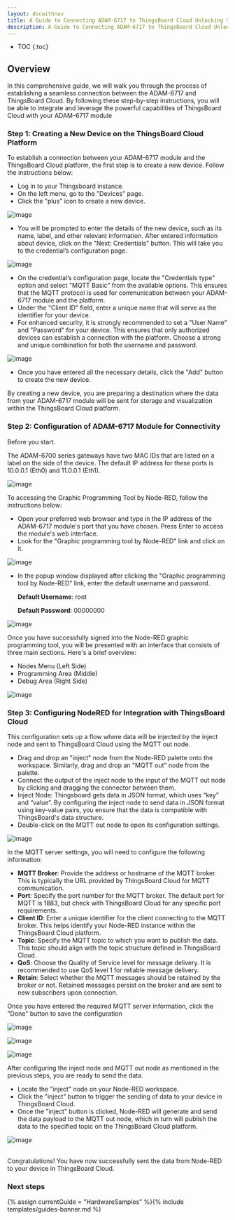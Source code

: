 ```yaml
---
layout: docwithnav
title: A Guide to Connecting ADAM-6717 to ThingsBoard Cloud Unlocking Seamless IoT Connectivity
description: A Guide to Connecting ADAM-6717 to ThingsBoard Cloud Unlocking Seamless IoT Connectivity
---
```


* TOC
{:toc}

## Overview

In this comprehensive guide, we will walk you through the process of establishing a seamless connection between the ADAM-6717 and ThingsBoard Cloud. 
By following these step-by-step instructions, you will be able to integrate and leverage the powerful capabilities of ThingsBoard Cloud with your ADAM-6717 module

### Step 1: Creating a New Device on the ThingsBoard Cloud Platform

To establish a connection between your ADAM-6717 module and the ThingsBoard Cloud platform, the first step is to create a new device. 
Follow the instructions below:

 - Log in to your Thingsboard instance. 
 - On the left menu, go to the "Devices" page. 
 - Click the "plus" icon to create a new device.

![image](https://img.thingsboard.io/samples/solandtec/Imagen1.png)

 - You will be prompted to enter the details of the new device, such as its name, label, and other relevant information. After entered information about device, click on the "Next: Credentials" button. This will take you to the credential’s configuration page.

![image](https://img.thingsboard.io/samples/solandtec/Imagen2.png)

 - On the credential’s configuration page, locate the "Credentials type" option and select "MQTT Basic" from the available options. This ensures that the MQTT protocol is used for communication between your ADAM-6717 module and the platform.
 - Under the "Client ID" field, enter a unique name that will serve as the identifier for your device.
 - For enhanced security, it is strongly recommended to set a "User Name" and "Password" for your device. 
This ensures that only authorized devices can establish a connection with the platform. Choose a strong and unique combination for both the username and password.

![image](https://img.thingsboard.io/samples/solandtec/Imagen3.png)

 - Once you have entered all the necessary details, click the "Add" button to create the new device.

By creating a new device, you are preparing a destination where the data from your ADAM-6717 module will be sent for storage and visualization within the ThingsBoard Cloud platform.

### Step 2: Configuration of ADAM-6717 Module for Connectivity

Before you start.

The ADAM-6700 series gateways have two MAC IDs that are listed on a label on the side of the device. The default IP address for these ports is 10.0.0.1 (Eth0) and 11.0.0.1 (Eth1).

![image](https://img.thingsboard.io/samples/solandtec/internet-image.png)

To accessing the Graphic Programming Tool by Node-RED, follow the instructions below:
 - Open your preferred web browser and type in the IP address of the ADAM-6717 module's port that you have chosen. Press Enter to access the module's web interface.
 - Look for the "Graphic programming tool by Node-RED" link and click on it.

![image](https://img.thingsboard.io/samples/solandtec/Imagen4.png)

 - In the popup window displayed after clicking the "Graphic programming  tool by Node-RED" link, enter the default username and password.

      **Default Username**: root

      **Default Password**: 00000000

![image](https://img.thingsboard.io/samples/solandtec/Imagen5.png)

Once you have successfully signed into the Node-RED graphic programming tool, you will be presented with an interface that consists of three main sections. Here's a brief overview:
 - Nodes Menu (Left Side)
 - Programming Area (Middle)
 - Debug Area (Right Side)

![image](https://img.thingsboard.io/samples/solandtec/Imagen6.png)

### Step 3: Configuring NodeRED for Integration with ThingsBoard Cloud

This configuration sets up a flow where data will be injected by the inject node and sent to ThingsBoard Cloud using the MQTT out node.
 - Drag and drop an "inject" node from the Node-RED palette onto the workspace. Similarly, drag and drop an "MQTT out" node from the palette.
 - Connect the output of the inject node to the input of the MQTT out node by clicking and dragging the connector between them.
 - Inject Node: Thingsboard gets data in JSON format, which uses “key” and “value”. By configuring the inject node to send data in JSON format using key-value pairs, you ensure that the data is compatible with ThingsBoard's data structure.
 - Double-click on the MQTT out node to open its configuration settings.

![image](https://img.thingsboard.io/samples/solandtec/Imagen7.png)

In the MQTT server settings, you will need to configure the following information:

 - **MQTT Broker**: Provide the address or hostname of the MQTT broker. This   is   typically   the   URL   provided   by   ThingsBoard   Cloud   for   MQTT communication.
 - **Port**: Specify the port number for the MQTT broker. The default port for MQTT is 1883, but check with ThingsBoard Cloud for any specific port requirements.
 - **Client ID**: Enter a unique identifier for the client connecting to the MQTT broker. This helps identify your Node-RED instance within the ThingsBoard Cloud platform.
 - **Topic**: Specify the MQTT topic to which you want to publish the data. This topic should align with the topic structure defined in ThingsBoard Cloud.
 - **QoS**: Choose the Quality of Service level for message delivery. It is recommended to use QoS level 1 for reliable message delivery.
 - **Retain**: Select whether the MQTT messages should be retained by the broker or not. Retained messages persist on the broker and are sent to new subscribers upon connection.

Once you have entered the required MQTT server information, click the "Done" button to save the configuration

![image](https://img.thingsboard.io/samples/solandtec/Imagen8.png)

![image](https://img.thingsboard.io/samples/solandtec/Imagen9.png)

![image](https://img.thingsboard.io/samples/solandtec/Imagen10.png)

After configuring the inject node and MQTT out node as mentioned in the previous steps, you are ready to send the data. 
 - Locate the "inject" node on your Node-RED workspace.
 - Click the "inject" button to trigger the sending of data to your device in ThingsBoard Cloud.
 - Once the "inject" button is clicked, Node-RED will generate and send the data payload to the MQTT out node, which in turn will publish the data to the specified topic on the ThingsBoard Cloud platform.

![image](https://img.thingsboard.io/samples/solandtec/Imagen11.png)

<br>
Congratulations! You have now successfully sent the data from Node-RED to your device in ThingsBoard Cloud.

### Next steps

{% assign currentGuide = "HardwareSamples" %}{% include templates/guides-banner.md %}

